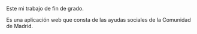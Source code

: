 Este mi trabajo de fin de grado.

Es una aplicación web que consta de las ayudas sociales de la Comunidad de Madrid.
